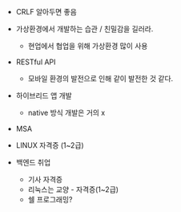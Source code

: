   

- CRLF 알아두면 좋음
- 가상환경에서 개발하는 습관 / 친밀감을 길러라.
    - 현업에서 협업을 위해 가상환경 많이 사용

  

- RESTful API
    - 모바일 환경의 발전으로 인해 같이 발전한 것 같다.

  

- 하이브리드 앱 개발
    - native 방식 개발은 거의 x

  

- MSA
    
      
    
- LINUX 자격증 (1~2급)

  

- 백엔드 취업
    - 기사 자격증
    - 리눅스는 교양 - 자격증(1~2급)
    - 쉘 프로그래밍?